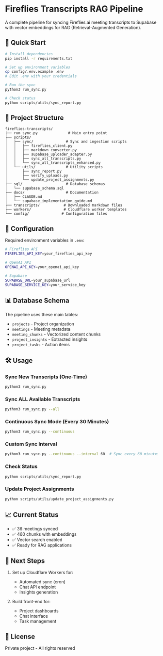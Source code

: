 # Fireflies Transcripts RAG Pipeline

A complete pipeline for syncing Fireflies.ai meeting transcripts to Supabase with vector embeddings for RAG (Retrieval-Augmented Generation).

## 🚀 Quick Start

```bash
# Install dependencies
pip install -r requirements.txt

# Set up environment variables
cp config/.env.example .env
# Edit .env with your credentials

# Run the sync
python3 run_sync.py

# Check status
python scripts/utils/sync_report.py
```

## 📁 Project Structure

```
fireflies-transcripts/
├── run_sync.py              # Main entry point
├── scripts/
│   ├── sync/               # Sync and ingestion scripts
│   │   ├── fireflies_client.py
│   │   ├── markdown_converter.py
│   │   ├── supabase_uploader_adapter.py
│   │   ├── sync_all_transcripts.py
│   │   └── sync_all_transcripts_enhanced.py
│   └── utils/              # Utility scripts
│       ├── sync_report.py
│       ├── verify_uploads.py
│       └── update_project_assignments.py
├── sql/                    # Database schemas
│   └── supabase_schema.sql
├── docs/                   # Documentation
│   ├── CLAUDE.md
│   └── supabase_implementation_guide.md
├── transcripts/           # Downloaded markdown files
├── workers/               # Cloudflare worker templates
└── config/               # Configuration files
```

## 🔧 Configuration

Required environment variables in `.env`:

```bash
# Fireflies API
FIREFLIES_API_KEY=your_fireflies_api_key

# OpenAI API
OPENAI_API_KEY=your_openai_api_key

# Supabase
SUPABASE_URL=your_supabase_url
SUPABASE_SERVICE_KEY=your_service_key
```

## 📊 Database Schema

The pipeline uses these main tables:
- `projects` - Project organization
- `meetings` - Meeting metadata
- `meeting_chunks` - Vectorized content chunks
- `project_insights` - Extracted insights
- `project_tasks` - Action items

## 🛠️ Usage

### Sync New Transcripts (One-Time)
```bash
python3 run_sync.py
```

### Sync ALL Available Transcripts
```bash
python3 run_sync.py --all
```

### Continuous Sync Mode (Every 30 Minutes)
```bash
python3 run_sync.py --continuous
```

### Custom Sync Interval
```bash
python3 run_sync.py --continuous --interval 60  # Sync every 60 minutes
```

### Check Status
```bash
python scripts/utils/sync_report.py
```

### Update Project Assignments
```bash
python scripts/utils/update_project_assignments.py
```

## 📈 Current Status

- ✅ 36 meetings synced
- ✅ 460 chunks with embeddings
- ✅ Vector search enabled
- ✅ Ready for RAG applications

## 🚀 Next Steps

1. Set up Cloudflare Workers for:
   - Automated sync (cron)
   - Chat API endpoint
   - Insights generation

2. Build front-end for:
   - Project dashboards
   - Chat interface
   - Task management

## 📝 License

Private project - All rights reserved
